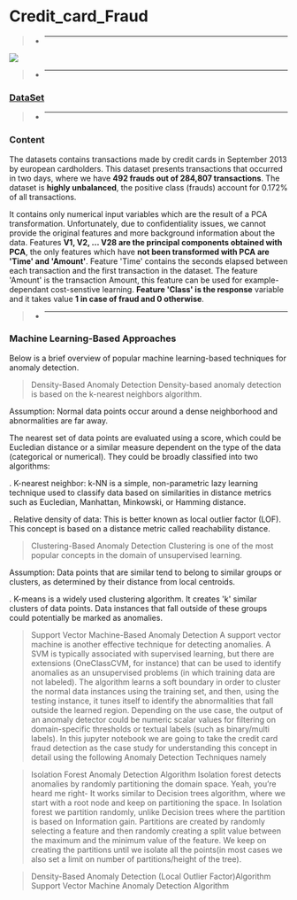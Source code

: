 # Credit_card_Fraud

> - _______________________________________________________________________________________________________________________________________________________________________________

![](https://www.xenonstack.com/wp-content/uploads/xenonstack-credit-card-fraud-detection.png)

> - _______________________________________________________________________________________________________________________________________________________________________________

### [DataSet](https://www.kaggle.com/mlg-ulb/creditcardfraud)
> - _______________________________________________________________________________________________________________________________________________________________________________
### Content
The datasets contains transactions made by credit cards in September 2013 by european cardholders.
This dataset presents transactions that occurred in two days, where we have **492 frauds out of 284,807 transactions**. The dataset is **highly unbalanced**, the positive class (frauds) account for 0.172% of all transactions.

It contains only numerical input variables which are the result of a PCA transformation. Unfortunately, due to confidentiality issues, we cannot provide the original features and more background information about the data. Features **V1, V2, … V28 are the principal components obtained with PCA**, the only features which have **not been transformed with PCA are 'Time' and 'Amount'**. Feature 'Time' contains the seconds elapsed between each transaction and the first transaction in the dataset. The feature 'Amount' is the transaction Amount, this feature can be used for example-dependant cost-senstive learning. **Feature 'Class' is the response** variable and it takes value **1 in case of fraud and 0 otherwise**.

> - _______________________________________________________________________________________________________________________________________________________________________________

### Machine Learning-Based Approaches
Below is a brief overview of popular machine learning-based techniques for anomaly detection.

> Density-Based Anomaly Detection
Density-based anomaly detection is based on the k-nearest neighbors algorithm.

Assumption: Normal data points occur around a dense neighborhood and abnormalities are far away.

The nearest set of data points are evaluated using a score, which could be Eucledian distance or a similar measure dependent on the type of the data (categorical or numerical). They could be broadly classified into two algorithms:

. K-nearest neighbor: k-NN is a simple, non-parametric lazy learning technique used to classify data based on similarities in distance metrics such as Eucledian, Manhattan, Minkowski, or Hamming distance.

. Relative density of data: This is better known as local outlier factor (LOF). This concept is based on a distance metric called reachability distance.

> Clustering-Based Anomaly Detection
Clustering is one of the most popular concepts in the domain of unsupervised learning.

Assumption: Data points that are similar tend to belong to similar groups or clusters, as determined by their distance from local centroids.

. K-means is a widely used clustering algorithm. It creates 'k' similar clusters of data points. Data instances that fall outside of these groups could potentially be marked as anomalies.

> Support Vector Machine-Based Anomaly Detection
A support vector machine is another effective technique for detecting anomalies.
A SVM is typically associated with supervised learning, but there are extensions (OneClassCVM, for instance) that can be used to identify anomalies as an unsupervised problems (in which training data are not labeled).
The algorithm learns a soft boundary in order to cluster the normal data instances using the training set, and then, using the testing instance, it tunes itself to identify the abnormalities that fall outside the learned region.
Depending on the use case, the output of an anomaly detector could be numeric scalar values for filtering on domain-specific thresholds or textual labels (such as binary/multi labels).
In this jupyter notebook we are going to take the credit card fraud detection as the case study for understanding this concept in detail using the following Anomaly Detection Techniques namely

> Isolation Forest Anomaly Detection Algorithm
Isolation forest detects anomalies by randomly partitioning the domain space. Yeah, you’re heard me right- It works similar to Decision trees algorithm, where we start with a root node and keep on partitioning the space. In Isolation forest we partition randomly, unlike Decision trees where the partition is based on Information gain.
Partitions are created by randomly selecting a feature and then randomly creating a split value between the maximum and the minimum value of the feature. We keep on creating the partitions until we isolate all the points(in most cases we also set a limit on number of partitions/height of the tree).

> Density-Based Anomaly Detection (Local Outlier Factor)Algorithm
> Support Vector Machine Anomaly Detection Algorithm
